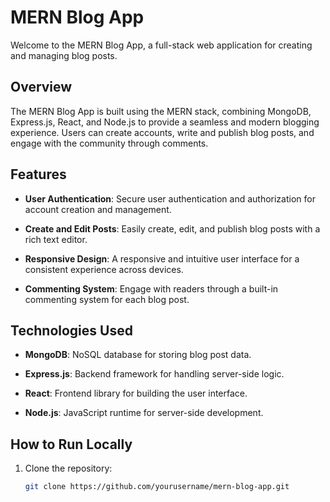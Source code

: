 # MERN Blog App

Welcome to the MERN Blog App, a full-stack web application for creating and managing blog posts.

## Overview

The MERN Blog App is built using the MERN stack, combining MongoDB, Express.js, React, and Node.js to provide a seamless and modern blogging experience. Users can create accounts, write and publish blog posts, and engage with the community through comments.

## Features

- **User Authentication**: Secure user authentication and authorization for account creation and management.

- **Create and Edit Posts**: Easily create, edit, and publish blog posts with a rich text editor.

- **Responsive Design**: A responsive and intuitive user interface for a consistent experience across devices.

- **Commenting System**: Engage with readers through a built-in commenting system for each blog post.

## Technologies Used

- **MongoDB**: NoSQL database for storing blog post data.

- **Express.js**: Backend framework for handling server-side logic.

- **React**: Frontend library for building the user interface.

- **Node.js**: JavaScript runtime for server-side development.

## How to Run Locally

1. Clone the repository:
   ```bash
   git clone https://github.com/yourusername/mern-blog-app.git
